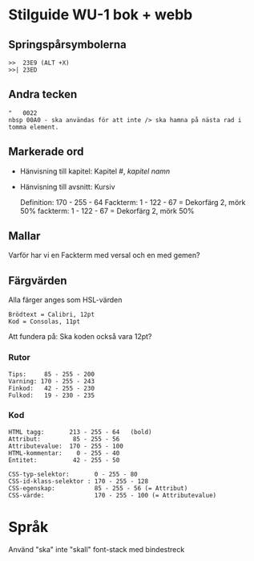 # Stilguide WU-1 bok + webb

## Springspårsymbolerna

    >>  23E9 (ALT +X)
    >>| 23ED

## Andra tecken

    "   0022
    nbsp 00A0 - ska användas för att inte /> ska hamna på nästa rad i tomma element.

## Markerade ord

 * Hänvisning till kapitel: Kapitel #, _kapitel namn_
 * Hänvisning till avsnitt: Kursiv

    Definition:  170 - 255 - 64
    Fackterm:      1 - 122 - 67  = Dekorfärg 2, mörk 50%
    fackterm:      1 - 122 - 67  = Dekorfärg 2, mörk 50%

## Mallar

Varför har vi en Fackterm med versal och en med gemen?

## Färgvärden

Alla färger anges som HSL-värden

    Brödtext = Calibri, 12pt
    Kod = Consolas, 11pt

Att fundera på: Ska koden också vara 12pt?

### Rutor

    Tips:     85 - 255 - 200
    Varning: 170 - 255 - 243
    Finkod:   42 - 255 - 230
    Fulkod:   19 - 230 - 235

### Kod

    HTML tagg:       213 - 255 - 64   (bold)
    Attribut:         85 - 255 - 56
    Attributevalue:  170 - 255 - 100
    HTML-kommentar:    0 - 255 - 40
    Entitet:          42 - 255 - 50  

    CSS-typ-selektor:       0 - 255 - 80
    CSS-id-klass-selektor : 170 - 255 - 128
    CSS-egenskap:           85 - 255 - 56 (= Attribut)
    CSS-värde:              170 - 255 - 100 (= Attributevalue)

# Språk

Använd "ska" inte "skall"
font-stack med bindestreck


